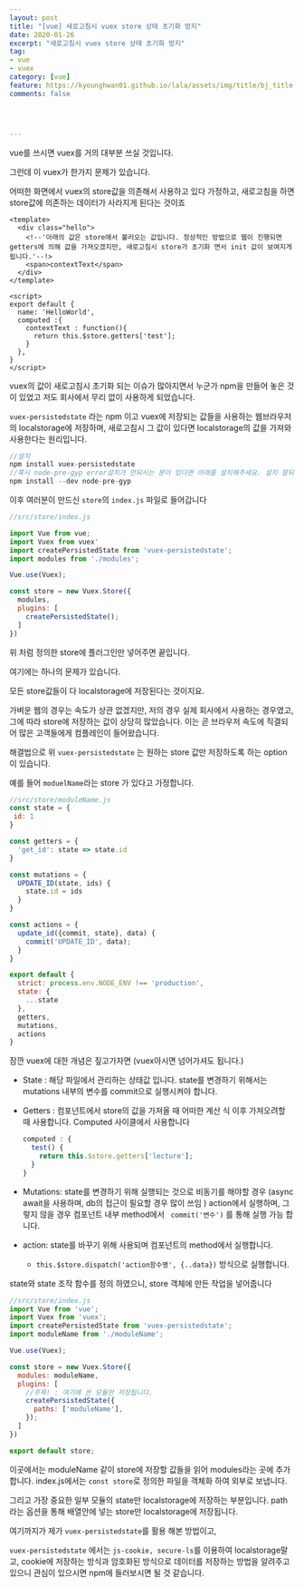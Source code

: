 ```yaml
---
layout: post
title: "[vue] 새로고침시 vuex store 상태 초기화 방지"
date: 2020-01-26
excerpt: "새로고침시 vuex store 상태 초기화 방지"
tag:
- vue
- vuex
category: [vue]
feature: https://kyounghwan01.github.io/lala/assets/img/title/bj_title.jpg
comments: false




---
```


vue를 쓰시면 vuex를 거의 대부분 쓰실 것입니다.

그런데 이 vuex가 한가지 문제가 있습니다.

어떠한 화면에서 vuex의 store값을 의존해서 사용하고 있다 가정하고, 새로고침을 하면 store값에 의존하는 데이터가 사라지게 된다는 것이죠

```vue
<template>
  <div class="hello">
    <!--'아래의 값은 store에서 불러오는 값입니다. 정상적인 방법으로 웹이 진행되면 getters에 의해 값을 가져오겠지만, 새로고침시 store가 초기화 면서 init 값이 보여지게 됩니다.'--!>
    <span>contextText</span>
  </div>
</template>

<script>
export default {
  name: 'HelloWorld',
  computed :{
    contextText : function(){
      return this.$store.getters['test'];
    }
  },
}
</script>
```

vuex의 값이 새로고침시 초기화 되는 이슈가 많아지면서 누군가 npm을 만들어 놓은 것이 있었고 저도 회사에서 무리 없이 사용하게 되었습니다. 

`vuex-persistedstate` 라는 npm 이고 vuex에 저장되는 값들을 사용하는 웹브라우저의 localstorage에 저장하며, 새로고침시 그 값이 있다면 localstorage의 값을 가져와 사용한다는 원리입니다. 

```js
//설치
npm install vuex-persistedstate
//혹시 node-pre-gyp error설치가 안되시는 분이 있다면 아래를 설치해주세요. 설치 잘되시는 분은 넘어가셔도 됩니다.
npm install --dev node-pre-gyp

```

이후 여러분이 만드신 `store`의 `index.js` 파일로 들어갑니다

```js
//src/store/index.js

import Vue from vue;
import Vuex from vuex'
import createPersistedState from 'vuex-persistedstate';
import modules from './modules';

Vue.use(Vuex);

const store = new Vuex.Store({
  modules,
  plugins: [
    createPersistedState();
  ]
})
```

위 처럼 정의한 store에 플러그인만 넣어주면 끝입니다.

여기에는 하나의 문제가 있습니다. 

모든 store값들이 다 localstorage에 저장된다는 것이지요.

가벼운 웹의 경우는 속도가 상관 없겠지만, 저의 경우 실제 회사에서 사용하는 경우였고, 그에 따라 store에 저장하는 값이 상당히 많았습니다. 이는 곧 브라우저 속도에 직결되어 많은 고객들에게 컴플레인이 들어왔습니다.

해결법으로 위 `vuex-persistedstate` 는 원하는 store 값만 저장하도록 하는 option이 있습니다.

예를 들어 `moduelName`라는 store 가 있다고 가정합니다.

```js
//src/store/moduleName.js
const state = {
 id: 1
}

const getters = {
  'get_id': state => state.id
}

const mutations = {
  UPDATE_ID(state, ids) {
    state.id = ids
  }
}

const actions = {
  update_id({commit, state}, data) {
    commit('UPDATE_ID', data);
  }
}

export default {
  strict: process.env.NODE_ENV !== 'production',
  state: {
    ...state
  },
  getters,
  mutations,
  actions
}
```

잠깐 vuex에 대한 개념은 짚고가자면 (vuex아시면 넘어가셔도 됩니다.)

- State : 해당 파일에서 관리하는 상태값 입니다. state를 변경하기 위해서는 mutations 내부의 변수를 commit으로 실행시켜야 합니다.

- Getters : 컴포넌트에서 store의 값을 가져올 때 어떠한 계산 식 이후 가져오려할 때 사용합니다. Computed 사이클에서 사용합니다

  ```js
  computed : {
  	test() {
      return this.$store.getters['lecture'];
    }
  }
  ```

- Mutations: state를 변경하기 위해 실행되는 것으로 비동기를 해야할 경우 (async await을 사용하며, db의 접근이 필요할 경우 많이 쓰임 ) action에서 실행하며, 그렇지 않을 경우 컴포넌트 내부 method에서 ` commit('변수')` 를 통해 실행 가능 합니다.

- action: state를 바꾸기 위해 사용되며 컴포넌트의 method에서 실행합니다. 

  - `this.$store.dispatch('action함수명', {..data})` 방식으로 실행합니다.

 

state와 state 조작 함수를 정의 하였으니, store 객체에 만든 작업을 넣어줍니다

```js
//src/store/index.js
import Vue from 'vue';
import Vuex from 'vuex';
import createPersistedState from 'vuex-persistedstate';
import moduleName from './moduleName';

Vue.use(Vuex);

const store = new Vuex.Store({
  modules: moduleName,
  plugins: [
    //주목! : 여기에 쓴 모듈만 저장됩니다.
    createPersistedState({
      paths: ['moduleName'],
    });
  ]
})

export default store;
```

이곳에서는 moduleName 같이 store에 저장할 값들을 읽어 modules라는 곳에 추가합니다. 
index.js에서는 `const store`로 정의한 파일을 객체화 하여 외부로 보냅니다.

그리고 가장 중요한 일부 모듈의 state만 localstorage에 저장하는 부분입니다.
path라는 옵션을 통해 배열안에 넣는 store만 localstorage에 저장됩니다. 

여기까지가 제가 `vuex-persistedstate`를 활용 해본 방법이고,

`vuex-persistedstate` 에서는 `js-cookie, secure-ls`를 이용하여 localstorage말고, cookie에 저장하는 방식과 암호화된 방식으로 데이터를 저장하는 방법을 알려주고 있으니 관심이 있으시면 npm에 들러보시면 될 것 같습니다.
